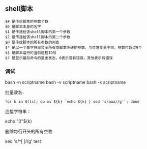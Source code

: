 ## shell脚本

```
$# 是传给脚本的参数个数
$0 是脚本本身的名字
$1 是传递给该shell脚本的第一个参数
$2 是传递给该shell脚本的第二个参数
$@ 是传给脚本的所有参数的列表
$* 是以一个单字符串显示所有向脚本传递的参数，与位置变量不同，参数可超过9个
$$ 是脚本运行的当前进程ID号
$? 是显示最后命令的退出状态，0表示没有错误，其他表示有错误
```

### 调试

bash -n scriptname
bash -v scriptname
bash -x scriptname



批量改名:

```shell
for k in $(ls); do mv ${k} `echo ${k} | sed 's/aaa//g'`; done
```



连接字符串：

echo "0"${k}



删除每行开头的所有空格

sed 's/^[ ]//g' test 